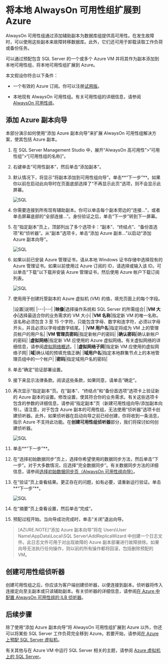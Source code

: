 <properties 
	pageTitle="将本地 AlwaysOn 可用性组扩展到 Azure | Azure"
	description="本教程使用通过经典部署模型创建的资源，并介绍如何使用 SQL Server Management Studio (SSMS) 中的“添加副本”向导将 AlwaysOn 可用性组副本添加到 Azure 中。"
	services="virtual-machines-windows"
	documentationCenter="na"
	authors="MikeRayMSFT"
	manager="jhubbard"
	editor="monicar"
	tags="azure-service-management"/>

<tags 
	ms.service="virtual-machines-windows"
	ms.date="05/08/2016"
	wacn.date="06/29/2016" />

# 将本地 AlwaysOn 可用性组扩展到 Azure

AlwaysOn 可用性组通过添加辅助副本为数据库组提供高可用性。在发生故障时，可以使用这些副本来故障转移数据库。此外，它们还可用于卸载读取工作负荷或备份任务。

可以通过预配包含 SQL Server 的一个或多个 Azure VM 并将其作为副本添加到本地可用性组，将本地可用性组扩展到 Azure。

本文假设你符合以下条件：

- 一个有效的 Azure 订阅。你可以注册[试用版](/pricing/1rmb-trial/)。

- 本地现有 AlwaysOn 可用性组。有关可用性组的详细信息，请参阅 [AlwaysOn 可用性组](https://msdn.microsoft.com/zh-cn/library/hh510230.aspx)。

## 添加 Azure 副本向导

本部分演示如何使用“添加 Azure 副本向导”来扩展 AlwaysOn 可用性组解决方案，使其包括 Azure 副本。

1. 在 SQL Server Management Studio 中，展开“AlwaysOn 高可用性”>“可用性组”>“[可用性组的名称]”。

1. 右键单击“可用性副本”，然后单击“添加副本”。

1. 默认情况下，将显示“将副本添加到可用性组向导”。单击**“下一步”**。如果你以前在启动此向导时在页面底部选择了“不再显示此页”选项，则不会显示此屏幕。

	![SQL](./media/virtual-machines-windows-classic-sql-onprem-availability/IC742861.png)

1. 你需要连接到所有现有辅助副本。你可以单击每个副本旁边的“连接...”，或者单击屏幕底部的“全部连接...”。身份验证之后，单击“下一步”转到下一屏幕。

1. 在“指定副本”页上，顶部列出了多个选项卡：“副本”、“终结点”、“备份首选项”和“侦听器”。从“副本”选项卡，单击“添加 Azure 副本...”以启动“添加 Azure 副本向导”。

	![SQL](./media/virtual-machines-windows-classic-sql-onprem-availability/IC742863.png)

1. 如果以前已安装 Azure 管理证书，请从本地 Windows 证书存储中选择现有的 Azure 管理证书。如果以前使用过 Azure 订阅的 ID，请选择或输入该 ID。可以单击“下载”以下载并安装 Azure 管理证书，然后使用 Azure 帐户下载订阅列表。

	![SQL](./media/virtual-machines-windows-classic-sql-onprem-availability/IC742864.png)

1. 使用用于创建托管副本的 Azure 虚拟机 (VM) 的值，填充页面上的每个字段。

	|设置|说明|
|---|---|
|**映像**|选择操作系统和 SQL Server 的所需组合|
|**VM 大小**|选择最适合你的业务需求的 VM 大小|
|**VM 名称**|指定新 VM 的唯一名称。该名称必须包含 3 至 15 个字符，只能包含字母、数字和连字符，必须以字母开头，并且必须以字母或数字结尾。|
|**VM 用户名**|指定将成为 VM 上的管理员帐户的用户名|
|**VM 管理员密码**|指定新帐户的密码|
|**确认密码**|确认新帐户的密码|
|**虚拟网络**|指定新 VM 应使用的 Azure 虚拟网络。有关虚拟网络的详细信息，请参阅[虚拟网络概述](/documentation/articles/virtual-networks-overview/)。|
|**虚拟网络子网**|指定新 VM 应使用的虚拟网络子网|
|**域**|确认域的预填充值正确|
|**域用户名**|指定本地群集节点上的本地管理员组中的一个帐户|
|**密码**|指定域用户名的密码|

1. 单击“确定”验证部署设置。

1. 接下来显示法律条款。阅读这些条款，如果同意，请单击“确定”。

1. 再次显示“指定副本”页。在“副本”、“终结点”和“备份首选项”选项卡上验证新的 Azure 副本的设置。修改设置，使其符合你的业务需求。有关这些选项卡包含的参数的详细信息，请参阅“指定副本”页（新建可用性组向导/添加副本向导）。请注意，对于包含 Azure 副本的可用性组，无法使用“侦听器”选项卡创建侦听器。[](https://msdn.microsoft.com/zh-cn/library/hh213088.aspx)此外，如果侦听器在启动向导之前已经创建，你将收到一条消息，指示 Azure 不支持此功能。在**创建可用性组侦听器**部分，我们将探讨如何创建侦听器。

	![SQL](./media/virtual-machines-windows-classic-sql-onprem-availability/IC742865.png)

1. 单击**“下一步”**。

1. 在“选择初始数据同步”页上，选择你希望使用的数据同步方法，然后单击“下一步”。对于大多数情况，应选择“完全数据同步”。有关数据同步方法的详细信息，请参阅[选择初始数据同步页（AlwaysOn 可用性组向导）](https://msdn.microsoft.com/zh-cn/library/hh231021.aspx)。

1. 在“验证”页上查看结果。更正存在的问题，如有必要，请重新运行验证。单击**“下一步”**。

	![SQL](./media/virtual-machines-windows-classic-sql-onprem-availability/IC742866.png)

1. 在“摘要”页上查看设置，然后单击“完成”。

1. 预配过程开始。当向导成功完成时，单击“关闭”退出向导。

>[AZURE.NOTE]“添加 Azure 副本向导”将在 Users\User Name\AppData\Local\SQL Server\AddReplicaWizard 中创建一个日志文件。此日志文件可用于对出现故障的 Azure 副本部署进行故障排除。如果向导无法执行任何操作，则以前的所有操作都将回滚，包括删除预配的 VM。

## 创建可用性组侦听器

创建可用性组之后，你应该为客户端创建侦听器，以便连接到副本。侦听器将传入连接定向至主副本或只读辅助副本。有关侦听器的详细信息，请参阅[在 Azure 中配置 AlwaysOn 可用性组的 ILB 侦听器](/documentation/articles/virtual-machines-windows-classic-ps-sql-int-listener/)。

## 后续步骤

除了使用“添加 Azure 副本向导”将 AlwaysOn 可用性组扩展到 Azure 以外，你还可以将某些 SQL Server 工作负荷完全移到 Azure。若要开始，请参阅[在 Azure 上预配 SQL Server 虚拟机](/documentation/articles/virtual-machines-windows-classic-ps-sql-create/)。

有关其他与在 Azure VM 中运行 SQL Server 相关的主题，请参阅 [Azure 虚拟机上的 SQL Server](/documentation/articles/virtual-machines-windows-sql-server-iaas-overview/)。

<!---HONumber=Mooncake_1221_2015-->